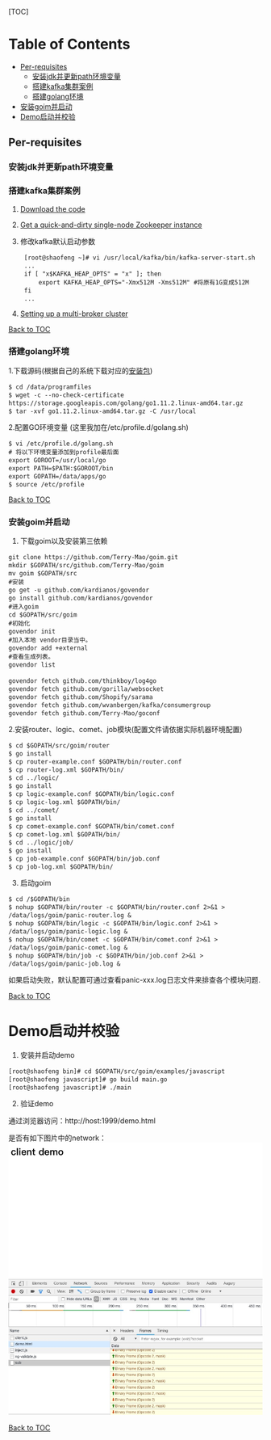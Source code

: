 [TOC]

Table of Contents
=================

* [Per-requisites](#per-requisites)
  * [安装jdk并更新path环境变量](#安装jdk并更新path环境变量)
  * [搭建kafka集群案例](#搭建kafka集群案例)
  * [搭建golang环境](#搭建golang环境)
* [安装goim并启动](#安装goim并启动)
* [Demo启动并校验](#demo启动并校验)

## Per-requisites

### 安装jdk并更新path环境变量 

### 搭建kafka集群案例

1. [Download the code](http://kafka.apache.org/quickstart#quickstart_download)

2. [Get a quick-and-dirty single-node Zookeeper instance](http://kafka.apache.org/quickstart#quickstart_startserver)

3. 修改kafka默认启动参数
     ```shell
      [root@shaofeng ~]# vi /usr/local/kafka/bin/kafka-server-start.sh
      ...
      if [ "x$KAFKA_HEAP_OPTS" = "x" ]; then
          export KAFKA_HEAP_OPTS="-Xmx512M -Xms512M" #将原有1G变成512M
      fi
      ...
      ```

4. [Setting up a multi-broker cluster](http://kafka.apache.org/quickstart#quickstart_multibroker)

[Back to TOC](#table-of-contents)

### 搭建golang环境

1.下载源码(根据自己的系统下载对应的[安装包](http://golang.org/dl/))

```shell
$ cd /data/programfiles
$ wget -c --no-check-certificate https://storage.googleapis.com/golang/go1.11.2.linux-amd64.tar.gz
$ tar -xvf go1.11.2.linux-amd64.tar.gz -C /usr/local
```

2.配置GO环境变量 (这里我加在/etc/profile.d/golang.sh)

```shell
$ vi /etc/profile.d/golang.sh
# 将以下环境变量添加到profile最后面
export GOROOT=/usr/local/go
export PATH=$PATH:$GOROOT/bin
export GOPATH=/data/apps/go
$ source /etc/profile
```
[Back to TOC](#table-of-contents)

### 安装goim并启动

1. 下载goim以及安装第三依赖

```shell
git clone https://github.com/Terry-Mao/goim.git
mkdir $GOPATH/src/github.com/Terry-Mao/goim
mv goim $GOPATH/src
#安装
go get -u github.com/kardianos/govendor
go install github.com/kardianos/govendor
#进入goim
cd $GOPATH/src/goim
#初始化
govendor init
#加入本地 vendor目录当中。
govendor add +external
#查看生成列表。
govendor list

govendor fetch github.com/thinkboy/log4go
govendor fetch github.com/gorilla/websocket
govendor fetch github.com/Shopify/sarama
govendor fetch github.com/wvanbergen/kafka/consumergroup
govendor fetch github.com/Terry-Mao/goconf
```

2.安装router、logic、comet、job模块(配置文件请依据实际机器环境配置)

```shell
$ cd $GOPATH/src/goim/router
$ go install
$ cp router-example.conf $GOPATH/bin/router.conf
$ cp router-log.xml $GOPATH/bin/
$ cd ../logic/
$ go install
$ cp logic-example.conf $GOPATH/bin/logic.conf
$ cp logic-log.xml $GOPATH/bin/
$ cd ../comet/
$ go install
$ cp comet-example.conf $GOPATH/bin/comet.conf
$ cp comet-log.xml $GOPATH/bin/
$ cd ../logic/job/
$ go install
$ cp job-example.conf $GOPATH/bin/job.conf
$ cp job-log.xml $GOPATH/bin/
```

3. 启动goim

```shell
$ cd /$GOPATH/bin
$ nohup $GOPATH/bin/router -c $GOPATH/bin/router.conf 2>&1 > /data/logs/goim/panic-router.log &
$ nohup $GOPATH/bin/logic -c $GOPATH/bin/logic.conf 2>&1 > /data/logs/goim/panic-logic.log &
$ nohup $GOPATH/bin/comet -c $GOPATH/bin/comet.conf 2>&1 > /data/logs/goim/panic-comet.log &
$ nohup $GOPATH/bin/job -c $GOPATH/bin/job.conf 2>&1 > /data/logs/goim/panic-job.log &
```

如果启动失败，默认配置可通过查看panic-xxx.log日志文件来排查各个模块问题.

[Back to TOC](#table-of-contents)

# Demo启动并校验

1. 安装并启动demo

```shell
[root@shaofeng bin]# cd $GOPATH/src/goim/examples/javascript
[root@shaofeng javascript]# go build main.go
[root@shaofeng javascript]# ./main
```

2. 验证demo

通过浏览器访问：http://host:1999/demo.html

是否有如下图片中的network：
<img src="https://github.com/Maybrittnelson/quick-fun/blob/master/pics/demo.jpg">

[Back to TOC](#table-of-contents)
